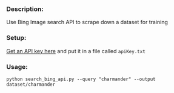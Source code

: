 ### Description:
Use Bing Image search API to scrape down 
a dataset for training

### Setup:
[Get an API key here](https://azure.microsoft.com/en-us/try/cognitive-services/?api=bing-image-search-api)
and put it in a file called `apiKey.txt`

### Usage: 
`python search_bing_api.py --query "charmander" --output dataset/charmander`

